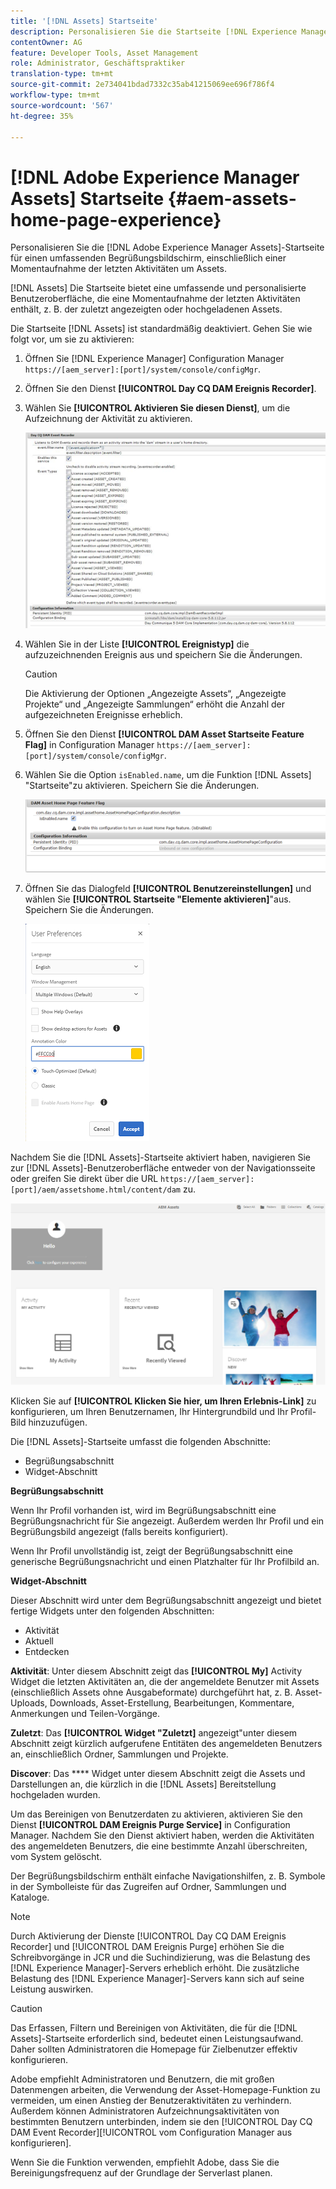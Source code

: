 ```yaml
---
title: '[!DNL Assets] Startseite'
description: Personalisieren Sie die Startseite [!DNL Experience Manager Assets] für einen umfassenden Begrüßungsbildschirm, einschließlich einer Momentaufnahme der letzten Aktivitäten um Assets.
contentOwner: AG
feature: Developer Tools, Asset Management
role: Administrator, Geschäftspraktiker
translation-type: tm+mt
source-git-commit: 2e734041bdad7332c35ab41215069ee696f786f4
workflow-type: tm+mt
source-wordcount: '567'
ht-degree: 35%

---
```



# [!DNL Adobe Experience Manager Assets] Startseite  {#aem-assets-home-page-experience}

Personalisieren Sie die [!DNL Adobe Experience Manager Assets]-Startseite für einen umfassenden Begrüßungsbildschirm, einschließlich einer Momentaufnahme der letzten Aktivitäten um Assets.

[!DNL Assets] Die Startseite bietet eine umfassende und personalisierte Benutzeroberfläche, die eine Momentaufnahme der letzten Aktivitäten enthält, z. B. der zuletzt angezeigten oder hochgeladenen Assets.

Die Startseite [!DNL Assets] ist standardmäßig deaktiviert. Gehen Sie wie folgt vor, um sie zu aktivieren:

1. Öffnen Sie [!DNL Experience Manager] Configuration Manager `https://[aem_server]:[port]/system/console/configMgr`.
1. Öffnen Sie den Dienst **[!UICONTROL Day CQ DAM Ereignis Recorder]**.
1. Wählen Sie **[!UICONTROL Aktivieren Sie diesen Dienst]**, um die Aufzeichnung der Aktivität zu aktivieren.

   ![chlimage_1-250](assets/chlimage_1-250.png)

1. Wählen Sie in der Liste **[!UICONTROL Ereignistyp]** die aufzuzeichnenden Ereignis aus und speichern Sie die Änderungen.

   >[!CAUTION]
   >
   >Die Aktivierung der Optionen „Angezeigte Assets“, „Angezeigte Projekte“ und „Angezeigte Sammlungen“ erhöht die Anzahl der aufgezeichneten Ereignisse erheblich.

1. Öffnen Sie den Dienst **[!UICONTROL DAM Asset Startseite Feature Flag]** in Configuration Manager `https://[aem_server]:[port]/system/console/configMgr`.
1. Wählen Sie die Option `isEnabled.name`, um die Funktion [!DNL Assets] &quot;Startseite&quot;zu aktivieren. Speichern Sie die Änderungen.

   ![chlimage_1-251](assets/chlimage_1-251.png)

1. Öffnen Sie das Dialogfeld **[!UICONTROL Benutzereinstellungen]** und wählen Sie **[!UICONTROL Startseite &quot;Elemente aktivieren]**&quot;aus. Speichern Sie die Änderungen.

   ![Aktivieren der Asset-Startseite im Dialogfeld &quot;Benutzereinstellungen&quot;](assets/Annotation-color.png)

Nachdem Sie die [!DNL Assets]-Startseite aktiviert haben, navigieren Sie zur [!DNL Assets]-Benutzeroberfläche entweder von der Navigationsseite oder greifen Sie direkt über die URL `https://[aem_server]:[port]/aem/assetshome.html/content/dam` zu.

![Erlebnislink auf der Benutzeroberfläche &quot;Assets&quot;konfigurieren](assets/config-experience-link.png)

Klicken Sie auf **[!UICONTROL Klicken Sie hier, um Ihren Erlebnis-Link]** zu konfigurieren, um Ihren Benutzernamen, Ihr Hintergrundbild und Ihr Profil-Bild hinzuzufügen.

Die [!DNL Assets]-Startseite umfasst die folgenden Abschnitte:

* Begrüßungsabschnitt
* Widget-Abschnitt

**Begrüßungsabschnitt** 

Wenn Ihr Profil vorhanden ist, wird im Begrüßungsabschnitt eine Begrüßungsnachricht für Sie angezeigt. Außerdem werden Ihr Profil und ein Begrüßungsbild angezeigt (falls bereits konfiguriert).

Wenn Ihr Profil unvollständig ist, zeigt der Begrüßungsabschnitt eine generische Begrüßungsnachricht und einen Platzhalter für Ihr Profilbild an.

**Widget-Abschnitt** 

Dieser Abschnitt wird unter dem Begrüßungsabschnitt angezeigt und bietet fertige Widgets unter den folgenden Abschnitten:

* Aktivität
* Aktuell
* Entdecken

**Aktivität**: Unter diesem Abschnitt zeigt das  **[!UICONTROL My]** Activity Widget die letzten Aktivitäten an, die der angemeldete Benutzer mit Assets (einschließlich Assets ohne Ausgabeformate) durchgeführt hat, z. B. Asset-Uploads, Downloads, Asset-Erstellung, Bearbeitungen, Kommentare, Anmerkungen und Teilen-Vorgänge.

**Zuletzt**: Das  **[!UICONTROL Widget &quot;Zuletzt]** angezeigt&quot;unter diesem Abschnitt zeigt kürzlich aufgerufene Entitäten des angemeldeten Benutzers an, einschließlich Ordner, Sammlungen und Projekte.

**Discover**: Das  **** Widget unter diesem Abschnitt zeigt die Assets und Darstellungen an, die kürzlich in die  [!DNL Assets] Bereitstellung hochgeladen wurden.

Um das Bereinigen von Benutzerdaten zu aktivieren, aktivieren Sie den Dienst **[!UICONTROL DAM Ereignis Purge Service]** in Configuration Manager. Nachdem Sie den Dienst aktiviert haben, werden die Aktivitäten des angemeldeten Benutzers, die eine bestimmte Anzahl überschreiten, vom System gelöscht.

Der Begrüßungsbildschirm enthält einfache Navigationshilfen, z. B. Symbole in der Symbolleiste für das Zugreifen auf Ordner, Sammlungen und Kataloge.

>[!NOTE]
>
>Durch Aktivierung der Dienste [!UICONTROL Day CQ DAM Ereignis Recorder] und [!UICONTROL DAM Ereignis Purge] erhöhen Sie die Schreibvorgänge in JCR und die Suchindizierung, was die Belastung des [!DNL Experience Manager]-Servers erheblich erhöht. Die zusätzliche Belastung des [!DNL Experience Manager]-Servers kann sich auf seine Leistung auswirken.

>[!CAUTION]
>
>Das Erfassen, Filtern und Bereinigen von Aktivitäten, die für die [!DNL Assets]-Startseite erforderlich sind, bedeutet einen Leistungsaufwand. Daher sollten Administratoren die Homepage für Zielbenutzer effektiv konfigurieren.
>
>Adobe empfiehlt Administratoren und Benutzern, die mit großen Datenmengen arbeiten, die Verwendung der Asset-Homepage-Funktion zu vermeiden, um einen Anstieg der Benutzeraktivitäten zu verhindern. Außerdem können Administratoren Aufzeichnungsaktivitäten von bestimmten Benutzern unterbinden, indem sie den [!UICONTROL Day CQ DAM Event Recorder][!UICONTROL  vom Configuration Manager aus konfigurieren].
>
>Wenn Sie die Funktion verwenden, empfiehlt Adobe, dass Sie die Bereinigungsfrequenz auf der Grundlage der Serverlast planen.
